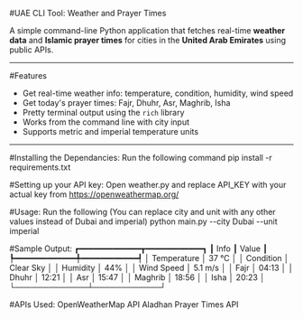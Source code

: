 #UAE CLI Tool: Weather and Prayer Times

A simple command-line Python application that fetches real-time **weather data** and **Islamic prayer times** for cities in the **United Arab Emirates** using public APIs.

---

#Features

- Get real-time weather info: temperature, condition, humidity, wind speed
- Get today's prayer times: Fajr, Dhuhr, Asr, Maghrib, Isha
- Pretty terminal output using the `rich` library
- Works from the command line with city input
- Supports metric and imperial temperature units

---

#Installing the Dependancies: Run the following command
pip install -r requirements.txt

#Setting up your API key: Open weather.py and replace API_KEY with your actual key from https://openweathermap.org/

#Usage: Run the following (You can replace city and unit with any other values instead of Dubai and imperial)
python main.py --city Dubai --unit imperial

#Sample Output:
┏━━━━━━━━━━━━━┳━━━━━━━━━━━━┓
┃ Info        ┃ Value      ┃
┡━━━━━━━━━━━━━╇━━━━━━━━━━━━┩
│ Temperature │ 37 °C      │
│ Condition   │ Clear Sky  │
│ Humidity    │ 44%        │
│ Wind Speed  │ 5.1 m/s    │
│ Fajr        │ 04:13      │
│ Dhuhr       │ 12:21      │
│ Asr         │ 15:47      │
│ Maghrib     │ 18:56      │
│ Isha        │ 20:23      │
└─────────────┴────────────┘

#APIs Used:
OpenWeatherMap API
Aladhan Prayer Times API
